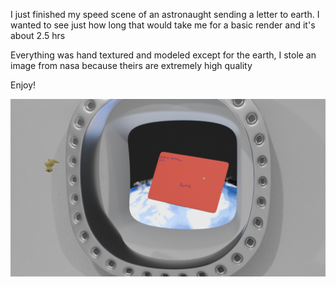 I just finished my speed scene of an astronaught sending a letter to earth. I wanted to see just how long that would take me for a basic render and it's about 2.5 hrs

Everything was hand textured and modeled except for the earth, I stole an image from nasa because theirs are extremely high quality

Enjoy!

![output](output.png)
